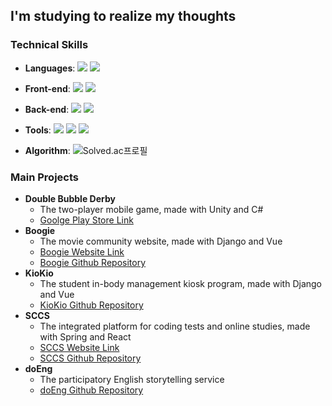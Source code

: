 ## I'm studying to realize my thoughts

### Technical Skills

- **Languages**: <img src="https://img.shields.io/badge/Python-3776AB?style=flat-square&logo=Python&logoColor=white"/></a> <img src="https://img.shields.io/badge/JavaScript-F7DF1E?style=flat-square&logo=JavaScript&logoColor=white"/></a>

- **Front-end**: <img src="https://img.shields.io/badge/Vue-4FC08D?style=flat-square&logo=Vue.js&logoColor=white"/></a> <img src="https://img.shields.io/badge/React-61DAFB?style=flat-square&logo=React&logoColor=white"/></a>

- **Back-end**: <img src="https://img.shields.io/badge/Django-092E20?style=flat-square&logo=Django&logoColor=white"/></a> <img src="https://img.shields.io/badge/MySQL-4479A1?style=flat-square&logo=MySQL&logoColor=white"/></a>

- **Tools**: <img src="https://img.shields.io/badge/Git-F05032?style=flat-square&logo=Git&logoColor=white"/></a> <img src="https://img.shields.io/badge/Nginx-009639?style=flat-square&logo=Nginx&logoColor=white"/></a> <img src="https://img.shields.io/badge/Docker-2496ED?style=flat-square&logo=Docker&logoColor=white"/></a>

- **Algorithm**: ![Solved.ac프로필](http://mazassumnida.wtf/api/mini/generate_badge?boj=arkddkwl2029)

### Main Projects

- **Double Bubble Derby**
  - The two-player mobile game, made with Unity and C#
  - [Goolge Play Store Link](https://play.google.com/store/apps/details?id=com.DefaultCompany.BattlewithFriends&hl=ko)
- **Boogie**
  - The movie community website, made with Django and Vue
  - [Boogie Website Link](https://boogiee-site.netlify.app)
  - [Boogie Github Repository](https://github.com/Byongho96/boogie-project)
- **KioKio**
  - The student in-body management kiosk program, made with Django and Vue
  - [KioKio Github Repository](https://github.com/Byongho96/Kiokio)
- **SCCS**
  - The integrated platform for coding tests and online studies, made with Spring and React
  - [SCCS Website Link](https://sccs.kr)
  - [SCCS Github Repository](https://github.com/Byongho96/SCCS)
- **doEng**
  - The participatory  English storytelling service
  - [doEng Github Repository](https://github.com/Byongho96/doEng)
<!-- ### Education
* **Korea University**
  * First Major in Civil, Enviromental and Architectural Engineering
  * Second Major in Electrical Engineering
* **Samsung Software Academy for Youth**
  * Python Web Track (Python, Django, JS, abd Vue) -->

